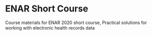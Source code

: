 # ENAR Short Course
 Course materials for ENAR 2020 short course, Practical solutions for working with electronic health records data
